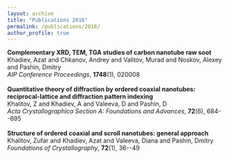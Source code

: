 ```yaml
---
layout: archive
title: "Publications 2016"
permalink: /publications/2016/
author_profile: true
---
```


**Complementary XRD, TEM, TGA studies of carbon nanotube raw soot**<br />Khadiev, Azat and Chkanov, Andrey and Valitov, Murad and Noskov, Alexey and Pashin, Dmitry<br />*AIP Conference Proceedings*, **1748**(1), 020008<br /><br />**Quantitative theory of diffraction by ordered coaxial nanotubes: reciprocal-lattice and diffraction pattern indexing**<br />Khalitov, Z and Khadiev, A and Valeeva, D and Pashin, D<br />*Acta Crystallographica Section A: Foundations and Advances*, **72**(6), 684--695<br /><br />**Structure of ordered coaxial and scroll nanotubes: general approach**<br />Khalitov, Zufar and Khadiev, Azat and Valeeva, Diana and Pashin, Dmitry<br />*Foundations of Crystallography*, **72**(1), 36--49<br /><br />
